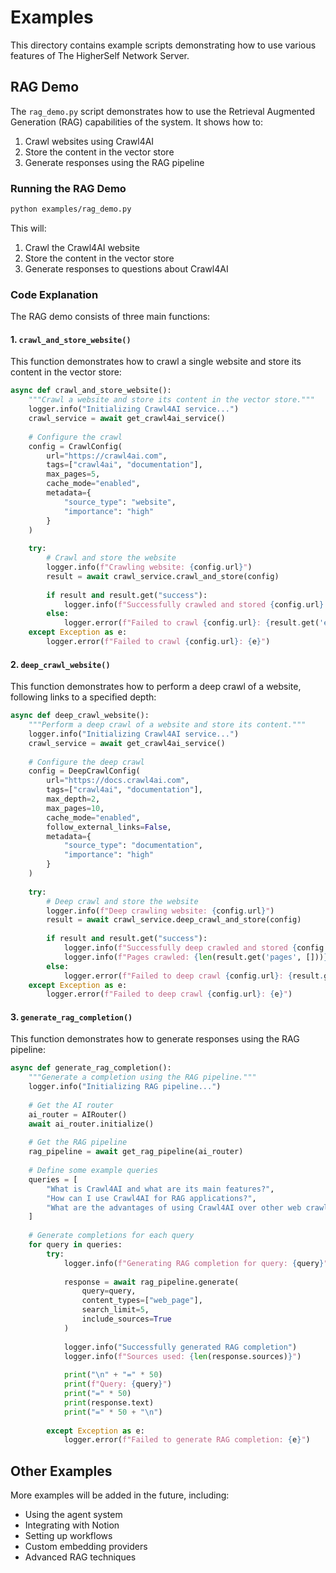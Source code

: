 # Examples

This directory contains example scripts demonstrating how to use various features of The HigherSelf Network Server.

## RAG Demo

The `rag_demo.py` script demonstrates how to use the Retrieval Augmented Generation (RAG) capabilities of the system. It shows how to:

1. Crawl websites using Crawl4AI
2. Store the content in the vector store
3. Generate responses using the RAG pipeline

### Running the RAG Demo

```bash
python examples/rag_demo.py
```

This will:
1. Crawl the Crawl4AI website
2. Store the content in the vector store
3. Generate responses to questions about Crawl4AI

### Code Explanation

The RAG demo consists of three main functions:

#### 1. `crawl_and_store_website()`

This function demonstrates how to crawl a single website and store its content in the vector store:

```python
async def crawl_and_store_website():
    """Crawl a website and store its content in the vector store."""
    logger.info("Initializing Crawl4AI service...")
    crawl_service = await get_crawl4ai_service()
    
    # Configure the crawl
    config = CrawlConfig(
        url="https://crawl4ai.com",
        tags=["crawl4ai", "documentation"],
        max_pages=5,
        cache_mode="enabled",
        metadata={
            "source_type": "website",
            "importance": "high"
        }
    )
    
    try:
        # Crawl and store the website
        logger.info(f"Crawling website: {config.url}")
        result = await crawl_service.crawl_and_store(config)
        
        if result and result.get("success"):
            logger.info(f"Successfully crawled and stored {config.url}: {result.get('embedding_id')}")
        else:
            logger.error(f"Failed to crawl {config.url}: {result.get('error')}")
    except Exception as e:
        logger.error(f"Failed to crawl {config.url}: {e}")
```

#### 2. `deep_crawl_website()`

This function demonstrates how to perform a deep crawl of a website, following links to a specified depth:

```python
async def deep_crawl_website():
    """Perform a deep crawl of a website and store its content."""
    logger.info("Initializing Crawl4AI service...")
    crawl_service = await get_crawl4ai_service()
    
    # Configure the deep crawl
    config = DeepCrawlConfig(
        url="https://docs.crawl4ai.com",
        tags=["crawl4ai", "documentation"],
        max_depth=2,
        max_pages=10,
        cache_mode="enabled",
        follow_external_links=False,
        metadata={
            "source_type": "documentation",
            "importance": "high"
        }
    )
    
    try:
        # Deep crawl and store the website
        logger.info(f"Deep crawling website: {config.url}")
        result = await crawl_service.deep_crawl_and_store(config)
        
        if result and result.get("success"):
            logger.info(f"Successfully deep crawled and stored {config.url}")
            logger.info(f"Pages crawled: {len(result.get('pages', []))}")
        else:
            logger.error(f"Failed to deep crawl {config.url}: {result.get('error')}")
    except Exception as e:
        logger.error(f"Failed to deep crawl {config.url}: {e}")
```

#### 3. `generate_rag_completion()`

This function demonstrates how to generate responses using the RAG pipeline:

```python
async def generate_rag_completion():
    """Generate a completion using the RAG pipeline."""
    logger.info("Initializing RAG pipeline...")
    
    # Get the AI router
    ai_router = AIRouter()
    await ai_router.initialize()
    
    # Get the RAG pipeline
    rag_pipeline = await get_rag_pipeline(ai_router)
    
    # Define some example queries
    queries = [
        "What is Crawl4AI and what are its main features?",
        "How can I use Crawl4AI for RAG applications?",
        "What are the advantages of using Crawl4AI over other web crawlers?"
    ]
    
    # Generate completions for each query
    for query in queries:
        try:
            logger.info(f"Generating RAG completion for query: {query}")
            
            response = await rag_pipeline.generate(
                query=query,
                content_types=["web_page"],
                search_limit=5,
                include_sources=True
            )
            
            logger.info("Successfully generated RAG completion")
            logger.info(f"Sources used: {len(response.sources)}")
            
            print("\n" + "=" * 50)
            print(f"Query: {query}")
            print("=" * 50)
            print(response.text)
            print("=" * 50 + "\n")
            
        except Exception as e:
            logger.error(f"Failed to generate RAG completion: {e}")
```

## Other Examples

More examples will be added in the future, including:

- Using the agent system
- Integrating with Notion
- Setting up workflows
- Custom embedding providers
- Advanced RAG techniques
